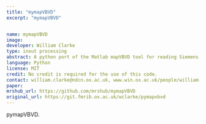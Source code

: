 ```yaml
---
title: "mymapVBVD"
excerpt: "mymapVBVD"


name: mymapVBVD
image:
developer: William Clarke
type: inout processing
abstract: A python port of the Matlab mapVBVD tool for reading Siemens Twix files.
language: Python
license: MIT
credit: No credit is required for the use of this code.
contact: william.clarke@ndcn.ox.ac.uk, www.win.ox.ac.uk/people/william-clarke
paper:
mrshub_url: https://github.com/mrshub/mymapVBVD
original_url: https://git.fmrib.ox.ac.uk/wclarke/pymapvbvd
---
```


pymapVBVD.
